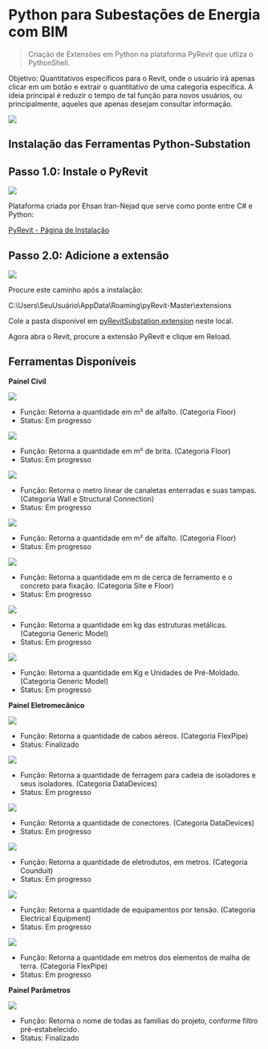 # Python para Subestações de Energia com BIM 
> Criação de Extensões em Python na plataforma PyRevit que utliza o PythonShell.

Objetivo: Quantitativos específicos para o Revit, onde o usuário irá apenas clicar em um botão e extrair o quantitativo de uma categoria específica. A ideia principal é reduzir o tempo de tal função para novos usuários, ou principalmente, aqueles que apenas desejam consultar informação. 

![](../header.png)

## Instalação das Ferramentas Python-Substation

## Passo 1.0: Instale o PyRevit

![](https://github.com/ggiavoni/Python-Substation-/blob/main/1.1.PNG)

Plataforma criada por Ehsan Iran-Nejad que serve como ponte entre C# e Python: 

[PyRevit - Página de Instalação](https://www.notion.so/Install-pyRevit-98ca4359920a42c3af5c12a7c99a196d)

## Passo 2.0: Adicione a extensão 

![](https://github.com/ggiavoni/Python-Substation-/blob/main/1.0.PNG)

Procure este caminho após a instalação: 

C:\Users\SeuUsuário\AppData\Roaming\pyRevit-Master\extensions

Cole a pasta disponível em [pyRevitSubstation.extension](https://github.com/ggiavoni/PythonSubstation-/tree/main/pyRevitSubstation.extension/pyRevitSub.tab) neste local. 

Agora abra o Revit, procure a extensão PyRevit e clique em Reload. 
 
## Ferramentas Disponíveis 

**Painel Civil** 

![](https://github.com/ggiavoni/Python-Substation-/blob/main/Imagens/1.2.PNG)

* Função: Retorna a quantidade em m² de alfalto. (Categoria Floor)
* Status: Em progresso

![](https://github.com/ggiavoni/Python-Substation-/blob/main/Imagens/1.3.PNG)

* Função: Retorna a quantidade em m² de brita. (Categoria Floor)
* Status: Em progresso

![](https://github.com/ggiavoni/Python-Substation-/blob/main/Imagens/1.4.PNG)

* Função: Retorna o metro linear de canaletas enterradas e suas tampas. (Categoria Wall e Structural Connection)
* Status: Em progresso

![](https://github.com/ggiavoni/Python-Substation-/blob/main/Imagens/1.5.PNG)

* Função: Retorna a quantidade em m² de alfalto. (Categoria Floor)
* Status: Em progresso

![](https://github.com/ggiavoni/Python-Substation-/blob/main/Imagens/1.6.PNG)

* Função: Retorna a quantidade em m de cerca de ferramento e o concreto para fixação. (Categoria Site e Floor)
* Status: Em progresso


![](https://github.com/ggiavoni/Python-Substation-/blob/main/Imagens/1.7.PNG)

* Função: Retorna a quantidade em kg das estruturas metálicas. (Categoria Generic Model)
* Status: Em progresso


![](https://github.com/ggiavoni/Python-Substation-/blob/main/Imagens/1.8.PNG)

* Função: Retorna a quantidade em Kg e Unidades de Pré-Moldado. (Categoria Generic Model)
* Status: Em progresso

**Painel Eletromecânico**

![](https://github.com/ggiavoni/Python-Substation-/blob/main/Imagens/1.9.PNG)

* Função: Retorna a quantidade de cabos aéreos. (Categoria FlexPipe)
* Status: Finalizado


![](https://github.com/ggiavoni/Python-Substation-/blob/main/Imagens/1.10.PNG)

* Função: Retorna a quantidade de ferragem para cadeia de isoladores e seus isoladores. (Categoria DataDevices)
* Status: Em progresso

![](https://github.com/ggiavoni/Python-Substation-/blob/main/Imagens/1.11.PNG)

* Função: Retorna a quantidade de conectores. (Categoria DataDevices)
* Status: Em progresso

![](https://github.com/ggiavoni/Python-Substation-/blob/main/Imagens/1.12.PNG)

* Função: Retorna a quantidade de eletrodutos, em metros. (Categoria Counduit)
* Status: Em progresso

![](https://github.com/ggiavoni/Python-Substation-/blob/main/Imagens/1.13.PNG)

* Função: Retorna a quantidade de equipamentos por tensão. (Categoria Electrical Equipment)
* Status: Em progresso

![](https://github.com/ggiavoni/Python-Substation-/blob/main/Imagens/1.14.PNG)

* Função: Retorna a quantidade em metros dos elementos de malha de terra. (Categoria FlexPipe)
* Status: Em progresso

**Painel Parâmetros**

![](https://github.com/ggiavoni/Python-Substation-/blob/main/Imagens/1.15.PNG)

* Função: Retorna o nome de todas as famílias do projeto, conforme filtro pré-estabelecido. 
* Status: Finalizado




